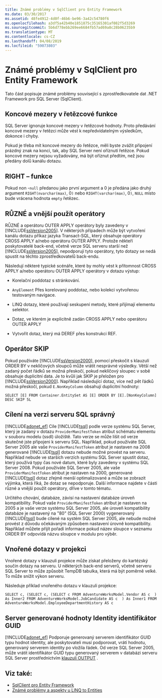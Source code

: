 ```yaml
---
title: Známé problémy v SqlClient pro Entity Framework
ms.date: 03/30/2017
ms.assetid: 48fe4912-4d0f-46b6-be96-3a42c54780f6
ms.openlocfilehash: a3df5a42b40e1851875c35165301af082f5d3269
ms.sourcegitcommit: 5b6d778ebb269ee6684fb57ad69a8c28b06235b9
ms.translationtype: MT
ms.contentlocale: cs-CZ
ms.lasthandoff: 04/08/2019
ms.locfileid: "59073803"
---
```

# <a name="known-issues-in-sqlclient-for-entity-framework"></a>Známé problémy v SqlClient pro Entity Framework
Tato část popisuje známé problémy související s zprostředkovatele dat .NET Framework pro SQL Server (SqlClient).  
  
## <a name="trailing-spaces-in-string-functions"></a>Koncové mezery v řetězcové funkce  
 SQL Server ignoruje koncové mezery v řetězcové hodnoty. Proto předávání koncové mezery v řetězci může vést k nepředvídatelným výsledkům, dokonce i chyby.  
  
 Pokud je třeba mít koncové mezery do řetězce, měli byste zvážit připojení prázdný znak na konci, tak, aby SQL Server není oříznutí řetězce. Pokud koncové mezery nejsou vyžadovány, má být oříznut předtím, než jsou předány dolů kanálu dotazu.  
  
## <a name="right-function"></a>RIGHT – funkce  
 Pokud non -`null` předanou jako první argument a 0 je předána jako druhý argument `RIGHT(nvarchar(max)`, 0`)` nebo `RIGHT(varchar(max)`, 0`)`, `NULL` místo bude vrácena hodnota `empty` řetězec.  
  
## <a name="cross-and-outer-apply-operators"></a>RŮZNÉ a vnější použít operátory  
 RŮZNÉ a operátoru OUTER APPLY operátory byly zavedeny v [!INCLUDE[ssVersion2005](../../../../../includes/ssversion2005-md.md)]. V některých případech může být vytvoření kanálu dotazu příkaz jazyka Transact-SQL, který obsahuje operátory CROSS APPLY a/nebo operátoru OUTER APPLY. Protože někteří poskytovatelé back-end, včetně verze SQL serveru starší než [!INCLUDE[ssVersion2005](../../../../../includes/ssversion2005-md.md)], nepodporují tyto operátory, tyto dotazy se nedá spustit na těchto zprostředkovatelů back-endu.  
  
 Následují některé typické scénáře, které by mohly vést k přítomnost CROSS APPLY a/nebo operátoru OUTER APPLY operátory v dotazu výstup:  
  
-   Korelační poddotaz s stránkování.  
  
-   `AnyElement` Přes korelovaný poddotaz, nebo kolekci vytvořenou testovaným navigace.  
  
-   LINQ dotazy, které používají seskupení metody, které přijímají elementu selektor.  
  
-   Dotaz, ve kterém je explicitně zadán CROSS APPLY nebo operátoru OUTER APPLY  
  
-   Vytvořit dotaz, který má DEREF přes konstrukci REF.  
  
## <a name="skip-operator"></a>Operátor SKIP  
 Pokud používáte [!INCLUDE[ssVersion2000](../../../../../includes/ssversion2000-md.md)], pomocí přeskočit s klauzulí ORDER BY v neklíčových sloupců může vrátit nesprávné výsledky. Větší než zadaný počet řádků se možná přeskočí, pokud neklíčový sloupec v sobě obsahuje duplicitní data. Je to kvůli jak SKIP je přeložen pro [!INCLUDE[ssVersion2000](../../../../../includes/ssversion2000-md.md)]. Například následující dotaz, více než pět řádků možná přeskočí, pokud `E.NonKeyColumn` obsahují duplicitní hodnoty:  
  
```  
SELECT [E] FROM Container.EntitySet AS [E] ORDER BY [E].[NonKeyColumn] DESC SKIP 5L  
```  
  
## <a name="targeting-the-correct-sql-server-version"></a>Cílení na verzi serveru SQL správný  
 [!INCLUDE[adonet_ef](../../../../../includes/adonet-ef-md.md)] Cíle [!INCLUDE[tsql](../../../../../includes/tsql-md.md)] podle verze systému SQL Server, který je zadaný v dotazu `ProviderManifestToken` atribut schématu elementu v souboru modelu (ssdl) úložiště. Tato verze se může lišit od verze skutečné jste připojeni k serveru SQL. Například, pokud používáte SQL Server 2005 ale vaše `ProviderManifestToken` atribut je nastaven na 2008 generované [!INCLUDE[tsql](../../../../../includes/tsql-md.md)] dotazu nebude možné provést na serveru. Například nebude ve starších verzích systému SQL Server spustit dotaz, který používá typy čas nové datum, které byly zavedeny v systému SQL Server 2008. Pokud používáte SQL Server 2005, ale vaše `ProviderManifestToken` atribut je nastaven na 2000, generované [!INCLUDE[tsql](../../../../../includes/tsql-md.md)] dotaz zřejmě menší optimalizované a může se zobrazit výjimka, která říká, že dotaz se nepodporuje. Další informace najdete v části různé a vnější použít operátory, dříve v tomto tématu.  
  
 Určitého chování, databáze, závisí na nastavení databáze úroveň kompatibility. Pokud vaše `ProviderManifestToken` atribut je nastaven na 2005 a je vaše verze systému SQL Server 2005, ale úroveň kompatibility databáze je nastavený na "80" (SQL Server 2000) vygenerovaný [!INCLUDE[tsql](../../../../../includes/tsql-md.md)] bude cílené na systém SQL Server 2005, ale nebude možné provést z důvodu očekávaným způsobem nastavení úrovně kompatibility. Například můžete přijít pořadí informace pokud název sloupce v seznamu ORDER BY odpovídá názvu sloupce v modulu pro výběr.  
  
## <a name="nested-queries-in-projection"></a>Vnořené dotazy v projekci  
 Vnořené dotazy v klauzuli projekce může získat přeloženy do kartézský součin dotazy na serveru. U některých back-end serverů, včetně serveru SQL Server to může způsobit TempDB tabulka, která má být poměrně velké. To může snížit výkon serveru.  
  
 Následuje příklad vnořeného dotazu v klauzuli projekce:  
  
```  
SELECT c, (SELECT c, (SELECT c FROM AdventureWorksModel.Vendor AS c  ) As Inner2 FROM AdventureWorksModel.JobCandidate AS c  ) As Inner1 FROM AdventureWorksModel.EmployeeDepartmentHistory AS c  
```  
  
## <a name="server-generated-guid-identity-values"></a>Server generované hodnoty Identity identifikátor GUID  
 [!INCLUDE[adonet_ef](../../../../../includes/adonet-ef-md.md)] Podporuje generovaný serverem identifikátor GUID typu hodnot identity, ale poskytovateli musí podporovat, vrátí hodnotu, generovaný serverem identity po vložila řádek. Od verze SQL Server 2005, může vrátit identifikátor GUID typu generovaný serverem v databázi serveru SQL Server prostřednictvím [klauzuli OUTPUT](https://go.microsoft.com/fwlink/?LinkId=169400) .  
  
## <a name="see-also"></a>Viz také:

- [SqlClient pro Entity Framework](../../../../../docs/framework/data/adonet/ef/sqlclient-for-the-entity-framework.md)
- [Známé problémy a aspekty u LINQ to Entities](../../../../../docs/framework/data/adonet/ef/language-reference/known-issues-and-considerations-in-linq-to-entities.md)
